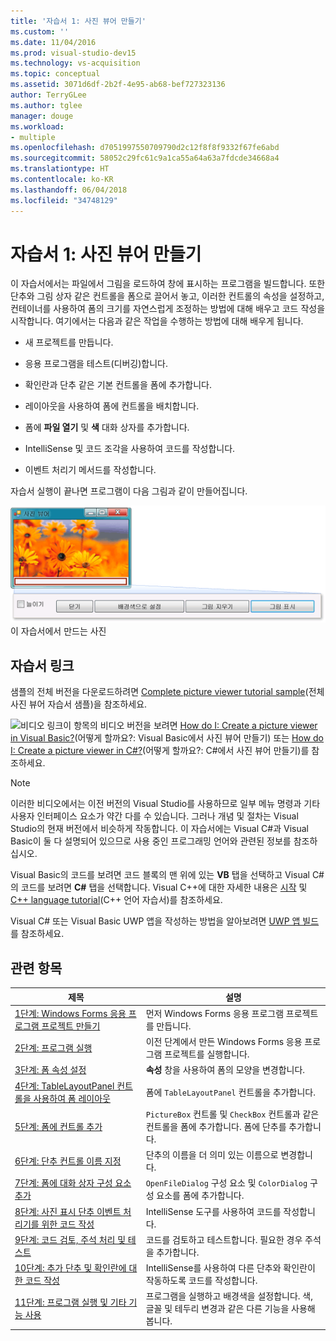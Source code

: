 ```yaml
---
title: '자습서 1: 사진 뷰어 만들기'
ms.custom: ''
ms.date: 11/04/2016
ms.prod: visual-studio-dev15
ms.technology: vs-acquisition
ms.topic: conceptual
ms.assetid: 3071d6df-2b2f-4e95-ab68-bef727323136
author: TerryGLee
ms.author: tglee
manager: douge
ms.workload:
- multiple
ms.openlocfilehash: d7051997550709790d2c12f8f8f9332f67fe6abd
ms.sourcegitcommit: 58052c29fc61c9a1ca55a64a63a7fdcde34668a4
ms.translationtype: HT
ms.contentlocale: ko-KR
ms.lasthandoff: 06/04/2018
ms.locfileid: "34748129"
---
```

# <a name="tutorial-1-create-a-picture-viewer"></a>자습서 1: 사진 뷰어 만들기
이 자습서에서는 파일에서 그림을 로드하여 창에 표시하는 프로그램을 빌드합니다. 또한 단추와 그림 상자 같은 컨트롤을 폼으로 끌어서 놓고, 이러한 컨트롤의 속성을 설정하고, 컨테이너를 사용하여 폼의 크기를 자연스럽게 조정하는 방법에 대해 배우고 코드 작성을 시작합니다. 여기에서는 다음과 같은 작업을 수행하는 방법에 대해 배우게 됩니다.

-   새 프로젝트를 만듭니다.

-   응용 프로그램을 테스트(디버깅)합니다.

-   확인란과 단추 같은 기본 컨트롤을 폼에 추가합니다.

-   레이아웃을 사용하여 폼에 컨트롤을 배치합니다.

-   폼에 **파일 열기** 및 **색** 대화 상자를 추가합니다.

-   IntelliSense 및 코드 조각을 사용하여 코드를 작성합니다.

-   이벤트 처리기 메서드를 작성합니다.

 자습서 실행이 끝나면 프로그램이 다음 그림과 같이 만들어집니다.

 ![이 자습서에서 만드는 사진](../ide/media/express_pictureviewerdone.png) 이 자습서에서 만드는 사진

## <a name="tutorial-links"></a>자습서 링크

 샘플의 전체 버전을 다운로드하려면 [Complete picture viewer tutorial sample](http://code.msdn.microsoft.com/Complete-Picture-Viewer-7d91d3a8)(전체 사진 뷰어 자습서 샘플)을 참조하세요.

 ![비디오 링크](../data-tools/media/playvideo.gif)이 항목의 비디오 버전을 보려면 [How do I: Create a picture viewer in Visual Basic?](http://go.microsoft.com/fwlink/?LinkId=205207)(어떻게 할까요?: Visual Basic에서 사진 뷰어 만들기) 또는 [How do I: Create a picture viewer in C#?](http://go.microsoft.com/fwlink/?LinkId=205198)(어떻게 할까요?: C#에서 사진 뷰어 만들기)를 참조하세요.

> [!NOTE]
>  이러한 비디오에서는 이전 버전의 Visual Studio를 사용하므로 일부 메뉴 명령과 기타 사용자 인터페이스 요소가 약간 다를 수 있습니다. 그러나 개념 및 절차는 Visual Studio의 현재 버전에서 비슷하게 작동합니다. 이 자습서에는 Visual C#과 Visual Basic이 둘 다 설명되어 있으므로 사용 중인 프로그래밍 언어와 관련된 정보를 참조하십시오.
>
>  Visual Basic의 코드를 보려면 코드 블록의 맨 위에 있는 **VB** 탭을 선택하고 Visual C#의 코드를 보려면 **C#** 탭을 선택합니다. Visual C++에 대한 자세한 내용은 [시작](../ide/getting-started-with-cpp-in-visual-studio.md) 및 [C++ language tutorial](http://www.cplusplus.com/doc/tutorial/)(C++ 언어 자습서)를 참조하세요.
>
>  Visual C# 또는 Visual Basic UWP 앱을 작성하는 방법을 알아보려면 [UWP 앱 빌드](https://developer.microsoft.com/windows/apps)를 참조하세요.

## <a name="related-topics"></a>관련 항목

|제목|설명|
|-----------|-----------------|
|[1단계: Windows Forms 응용 프로그램 프로젝트 만들기](../ide/step-1-create-a-windows-forms-application-project.md)|먼저 Windows Forms 응용 프로그램 프로젝트를 만듭니다.|
|[2단계: 프로그램 실행](../ide/step-2-run-your-program.md)|이전 단계에서 만든 Windows Forms 응용 프로그램 프로젝트를 실행합니다.|
|[3단계: 폼 속성 설정](../ide/step-3-set-your-form-properties.md)|**속성** 창을 사용하여 폼의 모양을 변경합니다.|
|[4단계: TableLayoutPanel 컨트롤을 사용하여 폼 레이아웃](../ide/step-4-lay-out-your-form-with-a-tablelayoutpanel-control.md)|폼에 `TableLayoutPanel` 컨트롤을 추가합니다.|
|[5단계: 폼에 컨트롤 추가](../ide/step-5-add-controls-to-your-form.md)|`PictureBox` 컨트롤 및 `CheckBox` 컨트롤과 같은 컨트롤을 폼에 추가합니다. 폼에 단추를 추가합니다.|
|[6단계: 단추 컨트롤 이름 지정](../ide/step-6-name-your-button-controls.md)|단추의 이름을 더 의미 있는 이름으로 변경합니다.|
|[7단계: 폼에 대화 상자 구성 요소 추가](../ide/step-7-add-dialog-components-to-your-form.md)|`OpenFileDialog` 구성 요소 및 `ColorDialog` 구성 요소를 폼에 추가합니다.|
|[8단계: 사진 표시 단추 이벤트 처리기를 위한 코드 작성](../ide/step-8-write-code-for-the-show-a-picture-button-event-handler.md)|IntelliSense 도구를 사용하여 코드를 작성합니다.|
|[9단계: 코드 검토, 주석 처리 및 테스트](../ide/step-9-review-comment-and-test-your-code.md)|코드를 검토하고 테스트합니다. 필요한 경우 주석을 추가합니다.|
|[10단계: 추가 단추 및 확인란에 대한 코드 작성](../ide/step-10-write-code-for-additional-buttons-and-a-check-box.md)|IntelliSense를 사용하여 다른 단추와 확인란이 작동하도록 코드를 작성합니다.|
|[11단계: 프로그램 실행 및 기타 기능 사용](../ide/step-11-run-your-program-and-try-other-features.md)|프로그램을 실행하고 배경색을 설정합니다. 색, 글꼴 및 테두리 변경과 같은 다른 기능을 사용해 봅니다.|
